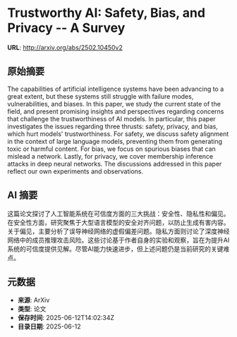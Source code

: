 # Trustworthy AI: Safety, Bias, and Privacy -- A Survey

**URL**: http://arxiv.org/abs/2502.10450v2

## 原始摘要

The capabilities of artificial intelligence systems have been advancing to a
great extent, but these systems still struggle with failure modes,
vulnerabilities, and biases. In this paper, we study the current state of the
field, and present promising insights and perspectives regarding concerns that
challenge the trustworthiness of AI models. In particular, this paper
investigates the issues regarding three thrusts: safety, privacy, and bias,
which hurt models' trustworthiness. For safety, we discuss safety alignment in
the context of large language models, preventing them from generating toxic or
harmful content. For bias, we focus on spurious biases that can mislead a
network. Lastly, for privacy, we cover membership inference attacks in deep
neural networks. The discussions addressed in this paper reflect our own
experiments and observations.


## AI 摘要

这篇论文探讨了人工智能系统在可信度方面的三大挑战：安全性、隐私性和偏见。在安全性方面，研究聚焦于大型语言模型的安全对齐问题，以防止生成有害内容。关于偏见，主要分析了误导神经网络的虚假偏差问题。隐私方面则讨论了深度神经网络中的成员推理攻击风险。这些讨论基于作者自身的实验和观察，旨在为提升AI系统的可信度提供见解。尽管AI能力快速进步，但上述问题仍是当前研究的关键难点。

## 元数据

- **来源**: ArXiv
- **类型**: 论文
- **保存时间**: 2025-06-12T14:02:34Z
- **目录日期**: 2025-06-12
